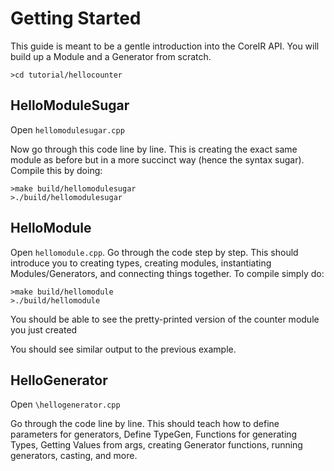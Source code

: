 # Getting Started
This guide is meant to be a gentle introduction into the CoreIR API. You will build up a Module and a Generator from scratch.

`>cd tutorial/hellocounter`

## HelloModuleSugar

Open `hellomodulesugar.cpp`

Now go through this code line by line. This is creating the exact same module as before but in a more succinct way (hence the syntax sugar). Compile this by doing:

```
>make build/hellomodulesugar
>./build/hellomodulesugar
```


## HelloModule

Open `hellomodule.cpp`.
Go through the code step by step. This should introduce you to creating types, creating modules, instantiating Modules/Generators, and connecting things together. To compile simply do:

```
>make build/hellomodule
>./build/hellomodule
```

You should be able to see the pretty-printed version of the counter module you just created


You should see similar output to the previous example. 

## HelloGenerator

Open `\hellogenerator.cpp`

Go through the code line by line. This should teach how to define parameters for generators, Define TypeGen, Functions for generating Types, Getting Values from args, creating Generator functions, running generators, casting, and more.

